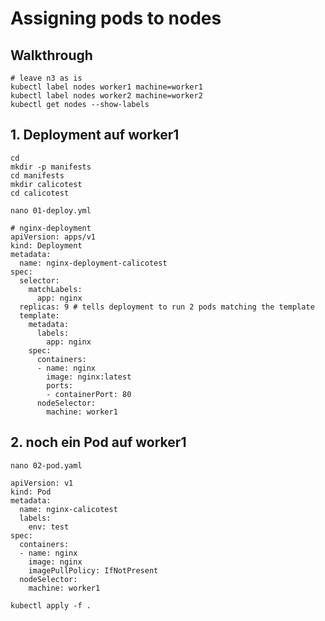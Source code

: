# Assigning pods to nodes 

## Walkthrough 

```
# leave n3 as is 
kubectl label nodes worker1 machine=worker1
kubectl label nodes worker2 machine=worker2
kubectl get nodes --show-labels
```

## 1. Deployment auf worker1

```
cd
mkdir -p manifests
cd manifests
mkdir calicotest
cd calicotest
```

```
nano 01-deploy.yml
```

```
# nginx-deployment 
apiVersion: apps/v1
kind: Deployment
metadata:
  name: nginx-deployment-calicotest
spec:
  selector:
    matchLabels:
      app: nginx
  replicas: 9 # tells deployment to run 2 pods matching the template
  template:
    metadata:
      labels:
        app: nginx
    spec:
      containers:
      - name: nginx
        image: nginx:latest
        ports:
        - containerPort: 80
      nodeSelector:
        machine: worker1
```

## 2. noch ein Pod auf worker1 

```
nano 02-pod.yaml
```

``` 
apiVersion: v1
kind: Pod
metadata:
  name: nginx-calicotest
  labels:
    env: test
spec:
  containers:
  - name: nginx
    image: nginx
    imagePullPolicy: IfNotPresent
  nodeSelector:
    machine: worker1
```



```
kubectl apply -f .
```


